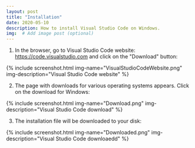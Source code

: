 ```yaml
---
layout: post
title: "Installation"
date: 2020-05-10
description: How to install Visual Studio Code on Windows.
img:  # Add image post (optional)
---
```

1. In the browser, go to Visual Studio Code website: <https://code.visualstudio.com> and click on the "Download" button:

{% include screenshot.html img-name="VisualStudioCodeWebsite.png" img-description="Visual Studio Code website" %}


2. The page with downloads for various operating systems appears. Click on the download for Windows:

{% include screenshot.html img-name="Download.png" img-description="Visual Studio Code download" %}


3. The installation file will be downloaded to your disk:

{% include screenshot.html img-name="Downloaded.png" img-description="Visual Studio Code downloaedd" %}
